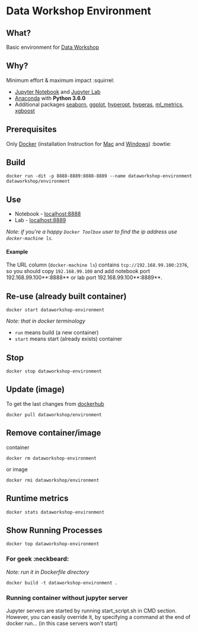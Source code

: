 # Data Workshop Environment


## What?
Basic environment for [Data Workshop](http://dataworkshop.com)

## Why?
Minimum effort & maximum impact :squirrel:
* [Jupyter Notebook](http://jupyter.org/) and [Jupyter Lab](https://github.com/jupyter/jupyterlab)
* [Anaconda](https://docs.continuum.io/anaconda/) with **Python 3.6.0**
* Additional packages [seaborn](https://stanford.edu/~mwaskom/software/seaborn/), [ggplot](http://ggplot.yhathq.com/), [hyperopt](https://github.com/hyperopt/hyperopt), [hyperas](https://github.com/maxpumperla/hyperas), [ml_metrics](https://github.com/benhamner/Metrics/tree/master/Python/ml_metrics), [xgboost](https://github.com/dmlc/xgboost)

## Prerequisites
Only [Docker](https://docs.docker.com/engine/installation/) (installation Instruction for [Mac](https://docs.docker.com/docker-for-mac/install/) and [Windows](https://docs.docker.com/docker-for-windows/install/)) :bowtie:


## Build
```
docker run -dit -p 8888-8889:8888-8889 --name dataworkshop-environment dataworkshop/environment
```

## Use
* Notebook - [localhost:8888](http://localhost:8888)
* Lab - [localhost:8889](http://localhost:8889)

*Note: if you're a happy `Docker Toolbox` user to find the ip address use `docker-machine ls`.*

#### Example
The URL column (`docker-machine ls`) contains  `tcp://192.168.99.100:2376`, so you should copy `192.168.99.100` and add notebook port 192.168.99.100**:8888** or lab port 192.168.99.100**:8889**. 

## Re-use (already built container)
```
docker start dataworkshop-environment
```

*Note: that in docker terminology*
* `run`  means build (a new container)
* `start` means start (already exists) container

## Stop
```
docker stop dataworkshop-environment
```

## Update (image)
To get the last changes from [dockerhub](https://hub.docker.com/r/dataworkshop/environment/)
```
docker pull dataworkshop/environment
```

## Remove container/image
container
```
docker rm dataworkshop-environment
```
or image
```
docker rmi dataworkshop/environment
```

## Runtime metrics
```
docker stats dataworkshop-environment
```

## Show Running Processes
```
docker top dataworkshop-environment
```

### For geek :neckbeard:
*Note: run it in Dockerfile directory*
```
docker build -t dataworkshop-environment .
```

### Running container without jupyter server

Jupyter servers are started by running start_script.sh in CMD section. However, you can easily override it, by specifying a command at the end of docker run... (in this case servers won't start)
